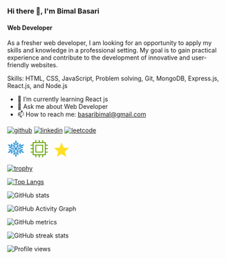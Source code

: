 ### Hi there 👋,  I'm Bimal Basari
#### Web Developer
<!-- ![Web Developer](profilrpicture.jpg) -->
<!-- about me -->
As a fresher web developer, I am looking for an opportunity to apply my skills and knowledge in a professional setting. My goal is to gain practical experience and contribute to the development of innovative and user-friendly websites.
<!-- Skill -->
Skills: HTML, CSS, JavaScript, Problem solving, Git, MongoDB, Express.js, React.js, and Node.js

- 🌱 I’m currently learning React js 
- 💬 Ask me about Web Developer 
- 📫 How to reach me: basaribimal@gmail.com 


[<img src='https://cdn.jsdelivr.net/npm/simple-icons@3.0.1/icons/github.svg' alt='github' height='40'>](https://github.com/bimalbasari)  [<img src='https://cdn.jsdelivr.net/npm/simple-icons@3.0.1/icons/linkedin.svg' alt='linkedin' height='40'>](https://www.linkedin.com/in/https://www.linkedin.com/in/bimal-basari//)  [<img src='https://cdn.jsdelivr.net/npm/simple-icons@3.0.1/icons/leetcode.svg' alt='leetcode' height='40'>](https://leetcode.com/bimalbasari98/)  

<a href='https://archiveprogram.github.com/'><img src='https://raw.githubusercontent.com/acervenky/animated-github-badges/master/assets/acbadge.gif' width='40' height='40'></a> <a href='https://docs.github.com/en/developers'><img src='https://raw.githubusercontent.com/acervenky/animated-github-badges/master/assets/devbadge.gif' width='40' height='40'></a> <a href='https://stars.github.com/'><img src='https://raw.githubusercontent.com/acervenky/animated-github-badges/master/assets/starbadge.gif' width='35' height='35'></a> 

[![trophy](https://github-profile-trophy.vercel.app/?username=bimalbasari)](https://github.com/ryo-ma/github-profile-trophy)

[![Top Langs](https://github-readme-stats.vercel.app/api/top-langs/?username=bimalbasari)](https://github.com/anuraghazra/github-readme-stats)

![GitHub stats](https://github-readme-stats.vercel.app/api?username=bimalbasari&show_icons=true)  

![GitHub Activity Graph](https://activity-graph.herokuapp.com/graph?username=bimalbasari)  

![GitHub metrics](https://metrics.lecoq.io/bimalbasari)  

![GitHub streak stats](https://streak-stats.demolab.com/?user=bimalbasari)  

![Profile views](https://gpvc.arturio.dev/bimalbasari)  
